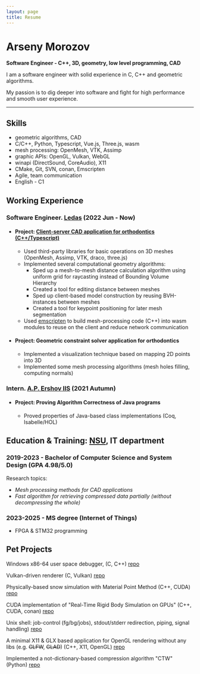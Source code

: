 ```yaml
---
layout: page
title: Resume
---
```


# Arseny Morozov

**Software Engineer - C++, 3D, geometry, low level programming, CAD**

I am a software engineer with solid experience in C, C++ and geometric algorithms.

My passion is to dig deeper into software and fight for high performance and smooth user experience.

---

## Skills
- geometric algorithms, CAD
- C/C++, Python, Typescript, Vue.js, Three.js, wasm
- mesh processing: OpenMesh, VTK, Assimp
- graphic APIs: OpenGL, Vulkan, WebGL
- winapi (DirectSound, CoreAudio), X11
- CMake, Git, SVN, conan, Emscripten
- Agile, team communication
- English - C1

## Working Experience

### Software Engineer. [Ledas](https://ledas.com/) (2022 Jun - Now)

- #### Project: [Client-server CAD application for orthodontics (C++/Typescript)](https://ledas.com/en/expertise/3d-medical-software/)
    - Used third-party libraries for basic operations on 3D meshes (OpenMesh, Assimp, VTK, draco, three.js)
    - Implemented several computational geometry algorithms:
        - Sped up a mesh-to-mesh distance calculation algorithm using uniform grid for raycasting instead of Bounding Volume Hierarchy
        - Created a tool for editing distance between meshes
        - Sped up client-based model construction by reusing BVH-instances between meshes
        - Created a tool for keypoint positioning for later mesh segmentation
    - Used [emscripten](https://emscripten.org/) to build mesh-processing code (C++) into wasm modules to reuse on the client and reduce network communication

- #### Project: Geometric constraint solver application for orthodontics
    - Implemented a visualization technique based on mapping 2D points into 3D
    - Implemented some mesh processing algorithms (mesh holes filling, computing normals)

### Intern. [A.P. Ershov IIS](https://www.iis.nsk.su/en) (2021 Autumn)

- #### Project: Proving Algorithm Correctness of Java programs
    - Proved properties of Java-based class implementations (Coq, Isabelle/HOL)

## Education & Training: [NSU](https://english.nsu.ru/), IT department

### 2019-2023 -  Bachelor of Computer Science and System Design (GPA 4.98/5.0)

Research topics:

- *Mesh processing methods for CAD applications*
- *Fast algorithm for retrieving compressed data partially (without decompressing the whole)*

### 2023-2025 - MS degree (Internet of Things)

- FPGA & STM32 programming

## Pet Projects

Windows x86-64 user space debugger, (C, C++) [repo](https://github.com/hardworkar/oxidbg)

Vulkan-driven renderer (C, Vulkan) [repo](https://github.com/hardworkar/oxigine)

Physically-based snow simulation with Material Point Method (C++, CUDA) [repo](https://github.com/hardworkar/realtime-deformations)

CUDA implementation of "Real-Time Rigid Body Simulation on GPUs" (C++, CUDA, conan) [repo](https://github.com/hardworkar/cuball )

Unix shell: job-control (fg/bg/jobs), stdout/stderr redirection, piping, signal handling) [repo](https://github.com/hardworkar/gemsh)

A minimal X11 & GLX based application for OpenGL rendering without any libs (e.g. ~~GLFW~~, ~~GLAD~~) (C++, X11, OpenGL) [repo](https://github.com/hardworkar/octo)

Implemented a not-dictionary-based compression algorithm "CTW" (Python) [repo](https://github.com/hardworkar/ctw)


